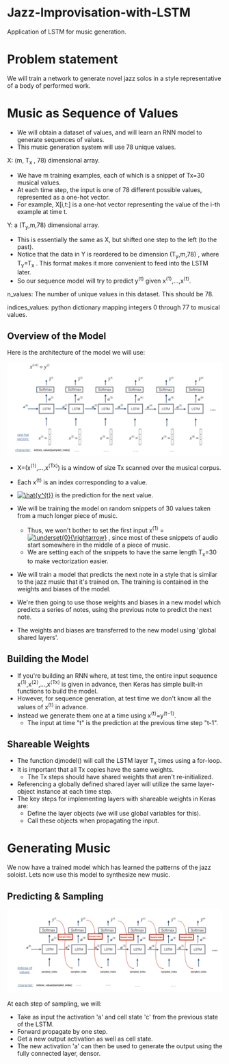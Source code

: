 # Jazz-Improvisation-with-LSTM
Application of LSTM for music generation.

# Problem statement
We will train a network to generate novel jazz solos in a style representative of a body of performed work.

# Music as Sequence of Values
- We will obtain a dataset of values, and will learn an RNN model to generate sequences of values.
- This music generation system will use 78 unique values.

X:  (m,  T<sub>x</sub> , 78) dimensional array.
- We have m training examples, each of which is a snippet of  Tx=30  musical values.
- At each time step, the input is one of 78 different possible values, represented as a one-hot vector.
- For example, X[i,t:] is a one-hot vector representing the value of the i-th example at time t.


Y: a  (T<sub>y</sub>,m,78)  dimensional array.
- This is essentially the same as X, but shifted one step to the left (to the past).
- Notice that the data in Y is reordered to be dimension  (T<sub>y</sub>,m,78) , where  T<sub>y</sub>=T<sub>x</sub> . This format makes it more convenient to feed into the LSTM later.
- So our sequence model will try to predict  y<sup>⟨t⟩</sup> given x<sup>⟨1⟩</sup>,…,x<sup>⟨t⟩</sup>. 

n_values: The number of unique values in this dataset. This should be 78.


indices_values: python dictionary mapping integers 0 through 77 to musical values.


## Overview of the Model
Here is the architecture of the model we will use:
<p align = 'center'>
  <img src = '/images/music_generation.png'>
</p>

- X=(x<sup>⟨1⟩</sup>,…,x<sup>⟨Tx⟩</sup>)  is a window of size Tx scanned over the musical corpus.
- Each  x<sup>⟨t⟩</sup>  is an index corresponding to a value.
- <a href="https://www.codecogs.com/eqnedit.php?latex=\hat{y^{t}}" target="_blank"><img src="https://latex.codecogs.com/gif.latex?\hat{y^{t}}" title="\hat{y^{t}}" /></a>   is the prediction for the next value.
- We will be training the model on random snippets of 30 values taken from a much longer piece of music.
  - Thus, we won't bother to set the first input  x<sup>⟨1⟩</sup> = <a href="https://www.codecogs.com/eqnedit.php?latex=\underset{0}{\rightarrow}" target="_blank"><img src="https://latex.codecogs.com/gif.latex?\underset{0}{\rightarrow}" title="\underset{0}{\rightarrow}" /></a>  , since most of these snippets of audio start somewhere in the middle of a piece of music.
  - We are setting each of the snippets to have the same length  T<sub>x</sub>=30  to make vectorization easier.
 
 
- We will train a model that predicts the next note in a style that is similar to the jazz music that it's trained on. The training is contained in the weights and biases of the model.
- We're then going to use those weights and biases in a new model which predicts a series of notes, using the previous note to predict the next note.
- The weights and biases are transferred to the new model using 'global shared layers'.

## Building the Model
- If you're building an RNN where, at test time, the entire input sequence  x<sup>⟨1⟩</sup>,x<sup>⟨2⟩</sup>,…,x<sup>⟨Tx⟩</sup>  is given in advance, then Keras has simple built-in functions to build the model.
- However, for sequence generation, at test time we don't know all the values of  x<sup>⟨t⟩</sup>  in advance.
- Instead we generate them one at a time using  x<sup>⟨t⟩</sup>=y<sup>⟨t−1⟩</sup>.
  - The input at time "t" is the prediction at the previous time step "t-1".

## Shareable Weights
- The function djmodel() will call the LSTM layer  T<sub>x</sub>  times using a for-loop.
- It is important that all  Tx  copies have the same weights.
  - The  Tx  steps should have shared weights that aren't re-initialized.
- Referencing a globally defined shared layer will utilize the same layer-object instance at each time step.
- The key steps for implementing layers with shareable weights in Keras are:
  - Define the layer objects (we will use global variables for this).
  - Call these objects when propagating the input.
# Generating Music
We now have a trained model which has learned the patterns of the jazz soloist. Lets now use this model to synthesize new music.

## Predicting & Sampling
<p align = 'center'>
  <img src = '/images/music_gen.png'>
</p>

At each step of sampling, we will:
- Take as input the activation 'a' and cell state 'c' from the previous state of the LSTM.
- Forward propagate by one step.
- Get a new output activation as well as cell state.
- The new activation 'a' can then be used to generate the output using the fully connected layer, densor.
